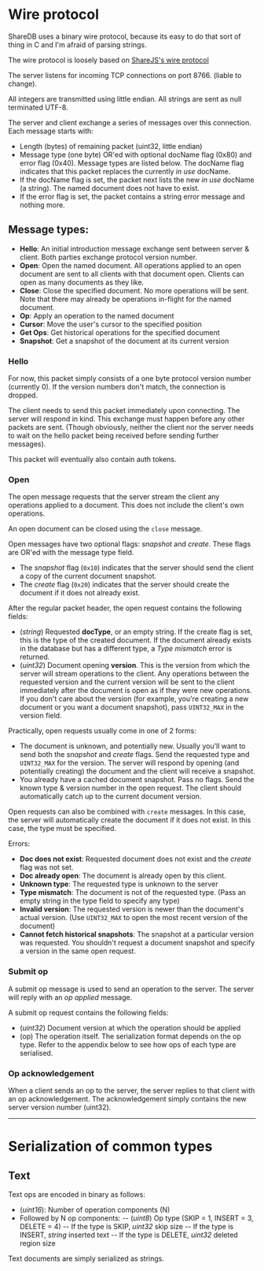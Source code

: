# Wire protocol

ShareDB uses a binary wire protocol, because its easy to do that sort of thing in C and I'm afraid of parsing strings.

The wire protocol is loosely based on [ShareJS's wire protocol](https://github.com/josephg/ShareJS/wiki/Wire-Protocol)

The server listens for incoming TCP connections on port 8766. (liable to change).

All integers are transmitted using little endian. All strings are sent as null terminated UTF-8.

The server and client exchange a series of messages over this connection. Each message starts with:

- Length (bytes) of remaining packet (uint32, little endian)
- Message type (one byte) OR'ed with optional docName flag (0x80) and error flag (0x40). Message types are listed below. The docName flag indicates that this packet replaces the currently *in use* docName.
- If the docName flag is set, the packet next lists the new *in use* docName (a string). The named document does not have to exist.
- If the error flag is set, the packet contains a string error message and nothing more.


## Message types:

- **Hello**: An initial introduction message exchange sent between server & client. Both parties exchange protocol version number.
- **Open**: Open the named document. All operations applied to an open document are sent to all clients with that document open. Clients can open as many documents as they like.
- **Close**: Close the specified document. No more operations will be sent. Note that there may already be operations in-flight for the named document.
- **Op**: Apply an operation to the named document
- **Cursor**: Move the user's cursor to the specified position
- **Get Ops**: Get historical operations for the specified document
- **Snapshot**: Get a snapshot of the document at its current version

### Hello

For now, this packet simply consists of a one byte protocol version number (currently 0). If the version numbers don't match, the connection is dropped.

The client needs to send this packet immediately upon connecting. The server will respond in kind. This exchange must happen before any other packets are sent. (Though obviously, neither the client nor the server needs to wait on the hello packet being received before sending further messages).

This packet will eventually also contain auth tokens.

### Open

The open message requests that the server stream the client any operations applied to a document. This does not include the client's own operations.

An open document can be closed using the `close` message.

Open messages have two optional flags: _snapshot_ and _create_. These flags are OR'ed with the message type field.
- The _snapshot_ flag (`0x10`) indicates that the server should send the client a copy of the current document snapshot.
- The _create_ flag (`0x20`) indicates that the server should create the document if it does not already exist.

After the regular packet header, the open request contains the following fields:
- (*string*) Requested **docType**, or an empty string. If the create flag is set, this is the type of the created document. If the document already exists in the database but has a different type, a *Type mismatch* error is returned.
- (*uint32*) Document opening **version**. This is the version from which the server will stream operations to the client. Any operations between the requested version and the current version will be sent to the client immediately after the document is open as if they were new operations. If you don't care about the version (for example, you're creating a new document or you want a document snapshot), pass `UINT32_MAX` in the version field.

Practically, open requests usually come in one of 2 forms:

- The document is unknown, and potentially new. Usually you'll want to send both the _snapshot_ and _create_ flags. Send the requested type and `UINT32_MAX` for the version. The server will respond by opening (and potentially creating) the document and the client will receive a snapshot.
- You already have a cached document snapshot. Pass no flags. Send the known type & version number in the open request. The client should automatically catch up to the current document version.

Open requests can also be combined with `create` messages. In this case, the server will automatically create the document if it does not exist. In this case, the type must be specified.

Errors:

- __Doc does not exist__: Requested document does not exist and the _create_ flag was not set.
- __Doc already open__: The document is already open by this client.
- __Unknown type__: The requested type is unknown to the server
- __Type mismatch__: The document is not of the requested type. (Pass an empty string in the type field to specify any type)
- __Invalid version__: The requested version is newer than the document's actual version. (Use `UINT32_MAX` to open the most recent version of the document)
- __Cannot fetch historical snapshots__: The snapshot at a particular version was requested. You shouldn't request a document snapshot and specify a version in the same open request.


### Submit op

A submit op message is used to send an operation to the server. The server will reply with an _op applied_ message.

A submit op request contains the following fields:
- (_uint32_) Document version at which the operation should be applied
- (op) The operation itself. The serialization format depends on the op type. Refer to the appendix below to see how ops of each type are serialised.

### Op acknowledgement

When a client sends an op to the server, the server replies to that client with an op acknowledgement. The acknowledgement simply contains the new server version number (uint32).

----

# Serialization of common types

## Text

Text ops are encoded in binary as follows:

- (_uint16_): Number of operation components (N)
- Followed by N op components:
-- (_uint8_) Op type (SKIP = 1, INSERT = 3, DELETE = 4)
-- If the type is SKIP, _uint32_ skip size
-- If the type is INSERT, _string_ inserted text
-- If the type is DELETE, _uint32_ deleted region size

Text documents are simply serialized as strings.